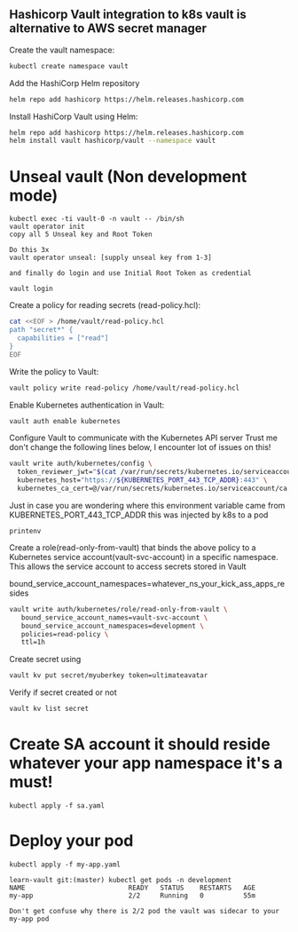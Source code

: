 ## Hashicorp Vault integration to k8s vault is alternative to AWS secret manager

Create the vault namespace:

```bash
kubectl create namespace vault
```

Add the HashiCorp Helm repository

```bash
helm repo add hashicorp https://helm.releases.hashicorp.com
```

Install HashiCorp Vault using Helm:

```bash
helm repo add hashicorp https://helm.releases.hashicorp.com
helm install vault hashicorp/vault --namespace vault
```

# Unseal vault (Non development mode)
```
kubectl exec -ti vault-0 -n vault -- /bin/sh
vault operator init
copy all 5 Unseal key and Root Token

Do this 3x
vault operator unseal: [supply unseal key from 1-3]

and finally do login and use Initial Root Token as credential

vault login

```
Create a policy for reading secrets (read-policy.hcl):

```bash
cat <<EOF > /home/vault/read-policy.hcl
path "secret*" {
  capabilities = ["read"]
}
EOF
```

Write the policy to Vault:

```bash
vault policy write read-policy /home/vault/read-policy.hcl
```

Enable Kubernetes authentication in Vault:

```bash
vault auth enable kubernetes
```

Configure Vault to communicate with the Kubernetes API server
Trust me don't change the following lines below, I encounter lot of issues on this!

```bash
vault write auth/kubernetes/config \
  token_reviewer_jwt="$(cat /var/run/secrets/kubernetes.io/serviceaccount/token)" \
  kubernetes_host="https://${KUBERNETES_PORT_443_TCP_ADDR}:443" \
  kubernetes_ca_cert=@/var/run/secrets/kubernetes.io/serviceaccount/ca.crt
```
Just in case you are wondering where this environment variable came from KUBERNETES_PORT_443_TCP_ADDR 
this was injected by k8s to a pod

```
printenv 
```

Create a role(read-only-from-vault) that binds the above policy to a Kubernetes service account(vault-svc-account) in a specific namespace. This allows the service account to access secrets stored in Vault

bound_service_account_namespaces=whatever_ns_your_kick_ass_apps_resides

```bash
vault write auth/kubernetes/role/read-only-from-vault \
   bound_service_account_names=vault-svc-account \
   bound_service_account_namespaces=development \
   policies=read-policy \
   ttl=1h
```

Create secret using

```bash
vault kv put secret/myuberkey token=ultimateavatar
```

Verify if secret created or not

```bash
vault kv list secret
```
# Create SA account it should reside whatever your app namespace it's a must!

```
kubectl apply -f sa.yaml
```

# Deploy your pod 
```
kubectl apply -f my-app.yaml 

learn-vault git:(master) kubectl get pods -n development
NAME                          READY   STATUS    RESTARTS   AGE
my-app                        2/2     Running   0          55m

Don't get confuse why there is 2/2 pod the vault was sidecar to your my-app pod
```